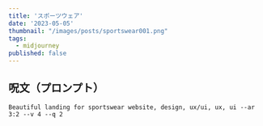 ```yaml
---
title: 'スポーツウェア'
date: '2023-05-05'
thumbnail: "/images/posts/sportswear001.png"
tags:
  - midjourney
published: false
---
```


## 呪文（プロンプト）
```
Beautiful landing for sportswear website, design, ux/ui, ux, ui --ar 3:2 --v 4 --q 2
```